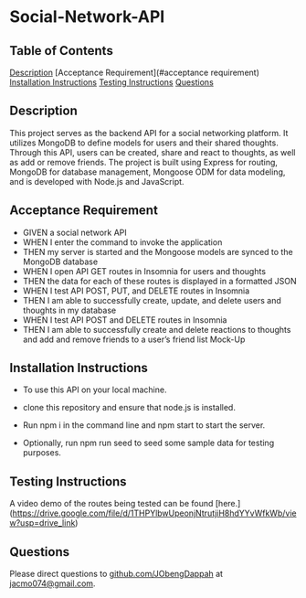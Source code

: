 # Social-Network-API

## Table of Contents

  [Description](#description)
  [Acceptance Requirement](#acceptance requirement)
  [Installation Instructions](#installation-instructions)
  [Testing Instructions](#testing-instructions)
  [Questions](#questions)

## Description

  This project serves as the backend API for a social networking platform. It utilizes MongoDB to define models for users and their shared thoughts. Through this API, users can be created, share and react to thoughts, as well as add or remove friends. The project is built using Express for routing, MongoDB for database management, Mongoose ODM for data modeling, and is developed with Node.js and JavaScript.

## Acceptance Requirement

* GIVEN a social network API
* WHEN I enter the command to invoke the application
* THEN my server is started and the Mongoose models are synced to the MongoDB database
* WHEN I open API GET routes in Insomnia for users and thoughts
* THEN the data for each of these routes is displayed in a formatted JSON
* WHEN I test API POST, PUT, and DELETE routes in Insomnia
* THEN I am able to successfully create, update, and delete users and thoughts in my database
* WHEN I test API POST and DELETE routes in Insomnia
* THEN I am able to successfully create and delete reactions to thoughts and add and remove friends to a user’s friend list
Mock-Up

## Installation Instructions

* To use this API on your local machine.
  
* clone this repository and ensure that node.js is installed.

* Run npm i in the command line and npm start to start the server.

* Optionally, run npm run seed to seed some sample data for testing purposes.
  
## Testing Instructions

  A video demo of the routes being tested can be found [here.] (<https://drive.google.com/file/d/1THPYlbwUpeonjNtrutjiH8hdYYvWfkWb/view?usp=drive_link>)

## Questions

  Please direct questions to [github.com/JObengDappah](github.com/jObengDappah) at [jacmo074@gmail.com](jacmo074@gmail.com).
